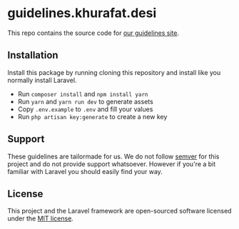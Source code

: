 # guidelines.khurafat.desi

This repo contains the source code for [our guidelines site](https://guidelines.khurafat.desi).

## Installation

Install this package by running cloning this repository and install like you normally install Laravel.

- Run `composer install` and `npm install yarn`
- Run `yarn` and `yarn run dev` to generate assets
- Copy `.env.example` to `.env` and fill your values
- Run `php artisan key:generate` to create a new key

## Support
These guidelines are tailormade for us. We do not follow [semver](http://semver.org) for this project and do not provide support whatsoever. However if you're a bit familiar with Laravel you should easily find your way.

## License

This project and the Laravel framework are open-sourced software licensed under the [MIT license](http://opensource.org/licenses/MIT).

